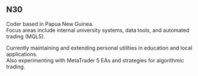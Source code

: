 ## N30
Coder based in Papua New Guinea.  
Focus areas include internal university systems, data tools, and automated trading (MQL5).  

Currently maintaining and extending personal utilities in education and local applications.  
Also experimenting with MetaTrader 5 EAs and strategies for algorithmic trading.



<!---
n30dyn4m1c/n30dyn4m1c is a ✨ special ✨ repository because its `README.md` (this file) appears on your GitHub profile.
You can click the Preview link to take a look at your changes.
--->
